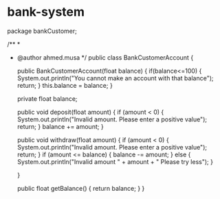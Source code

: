 # bank-system
package bankCustomer;

/**
 *
 * @author ahmed.musa
 */
public class BankCustomerAccount {

    public BankCustomerAccount(float balance) {
        if(balance<=100)
        {
            System.out.println("You cannot make an account with that balance");
            return;
        }
        this.balance = balance;
    }

    private float balance;

    public void deposit(float amount) {
        if (amount < 0) {
            System.out.println("Invalid amount. Please enter a positive value");
            return;
        }
        balance += amount;
    }

    public void withdraw(float amount) {
        if (amount < 0) {
            System.out.println("Invalid amount. Please enter a positive value");
            return;
        }
        if (amount <= balance) {
            balance -= amount;
        } else {
            System.out.println("Invalid amount " + amount + " Please try less");
        }

    }

    public float getBalance() {
        return balance;
    }
}
